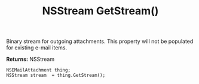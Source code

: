 ﻿---
uid: crmscript_ref_NSEMailAttachment_GetStream
title: NSStream GetStream()
intellisense: NSEMailAttachment.GetStream
keywords: NSEMailAttachment, GetStream
so.topic: reference
---

Binary stream for outgoing attachments. This property will not be populated for existing e-mail items.

**Returns:** NSStream


```crmscript
NSEMailAttachment thing;
NSStream stream  = thing.GetStream();
```


